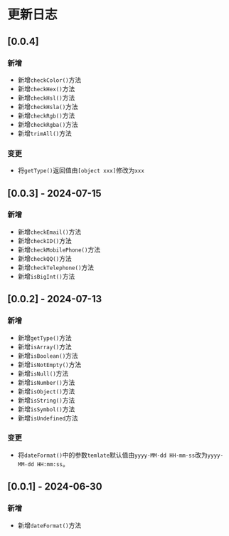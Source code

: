 # 更新日志

## [0.0.4]

### 新增

- 新增`checkColor()`方法
- 新增`checkHex()`方法
- 新增`checkHsl()`方法
- 新增`checkHsla()`方法
- 新增`checkRgb()`方法
- 新增`checkRgba()`方法
- 新增`trimAll()`方法

### 变更

- 将`getType()`返回值由`[object xxx]`修改为`xxx`

## [0.0.3] - 2024-07-15

### 新增

- 新增`checkEmail()`方法
- 新增`checkID()`方法
- 新增`checkMobilePhone()`方法
- 新增`checkQQ()`方法
- 新增`checkTelephone()`方法
- 新增`isBigInt()`方法

## [0.0.2] - 2024-07-13

### 新增

- 新增`getType()`方法
- 新增`isArray()`方法
- 新增`isBoolean()`方法
- 新增`isNotEmpty()`方法
- 新增`isNull()`方法
- 新增`isNumber()`方法
- 新增`isObject()`方法
- 新增`isString()`方法
- 新增`isSymbol()`方法
- 新增`isUndefined`方法

### 变更

- 将`dateFormat()`中的参数`temlate`默认值由`yyyy-MM-dd HH-mm-ss`改为`yyyy-MM-dd HH:mm:ss`。

## [0.0.1] - 2024-06-30

### 新增

- 新增`dateFormat()`方法